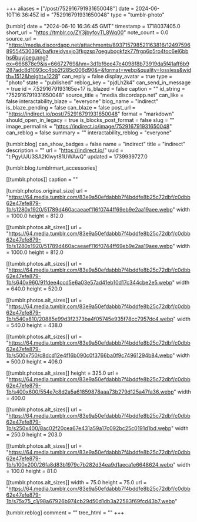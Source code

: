 +++
aliases = ["/post/752916791931650048"]
date = 2024-06-10T16:36:45Z
id = "752916791931650048"
type = "tumblr-photo"

[tumblr]
date = "2024-06-10 16:36:45 GMT"
timestamp = 1718037405.0
short_url = "https://tmblr.co/ZY3jbyfovTL8Wq00"
note_count = 0.0
source_url = "https://media.discordapp.net/attachments/893715798521163816/1249759689554530396/bafkreidysxjo3fkgzsp7qegubogkfzk77frgp6p5ro4toc6el6bbhs6buyjpeg.png?ex=666878e9&is=66672769&hm=3d1bf6ee47e4098f8b73919da5f41aff6b9287adc8d1093cc4bb2f285c006d90&=&format=webp&quality=lossless&width=1512&height=1228"
can_reply = false
display_avatar = true
type = "photo"
state = "published"
reblog_key = "pjdLh2k4"
can_send_in_message = true
id = 7.5291679193165e+17
is_blazed = false
caption = ""
id_string = "752916791931650048"
source_title = "media.discordapp.net"
can_like = false
interactability_blaze = "everyone"
blog_name = "indirect"
is_blaze_pending = false
can_blaze = false
post_url = "https://indirect.io/post/752916791931650048"
format = "markdown"
should_open_in_legacy = true
is_blocks_post_format = false
slug = ""
image_permalink = "https://indirect.io/image/752916791931650048"
can_reblog = false
summary = ""
interactability_reblog = "everyone"

[tumblr.blog]
can_show_badges = false
name = "indirect"
title = "indirect"
description = ""
url = "https://indirect.io/"
uuid = "t:PgyUJU3SA2Klwyt81UWAwQ"
updated = 1739939727.0

[tumblr.blog.tumblrmart_accessories]

[[tumblr.photos]]
caption = ""

[tumblr.photos.original_size]
url = "https://64.media.tumblr.com/83e9a50efdabbb7f4bddfe8b25c72dbf/c0dbb62e47efe879-1b/s1280x1920/51789d460acaeaef116f0744ff69eb9e2aa19aee.webp"
width = 1000.0
height = 812.0

[[tumblr.photos.alt_sizes]]
url = "https://64.media.tumblr.com/83e9a50efdabbb7f4bddfe8b25c72dbf/c0dbb62e47efe879-1b/s1280x1920/51789d460acaeaef116f0744ff69eb9e2aa19aee.webp"
width = 1000.0
height = 812.0

[[tumblr.photos.alt_sizes]]
url = "https://64.media.tumblr.com/83e9a50efdabbb7f4bddfe8b25c72dbf/c0dbb62e47efe879-1b/s640x960/91fdee4ccd5e6a03e57ad41eb10d17c344cbe2e5.webp"
width = 640.0
height = 520.0

[[tumblr.photos.alt_sizes]]
url = "https://64.media.tumblr.com/83e9a50efdabbb7f4bddfe8b25c72dbf/c0dbb62e47efe879-1b/s540x810/20885e99d3f2373ba4f05745e935f78cc7957dc4.webp"
width = 540.0
height = 438.0

[[tumblr.photos.alt_sizes]]
url = "https://64.media.tumblr.com/83e9a50efdabbb7f4bddfe8b25c72dbf/c0dbb62e47efe879-1b/s500x750/c8dcd12e4f16b090c0f3766ba0f9c74961294b84.webp"
width = 500.0
height = 406.0

[[tumblr.photos.alt_sizes]]
height = 325.0
url = "https://64.media.tumblr.com/83e9a50efdabbb7f4bddfe8b25c72dbf/c0dbb62e47efe879-1b/s400x600/554e7c8d2a5a61859878aaa73b279d125a47fa36.webp"
width = 400.0

[[tumblr.photos.alt_sizes]]
url = "https://64.media.tumblr.com/83e9a50efdabbb7f4bddfe8b25c72dbf/c0dbb62e47efe879-1b/s250x400/8ac02f20cea67e431a59a17c092bc25c0191d1bd.webp"
width = 250.0
height = 203.0

[[tumblr.photos.alt_sizes]]
url = "https://64.media.tumblr.com/83e9a50efdabbb7f4bddfe8b25c72dbf/c0dbb62e47efe879-1b/s100x200/26fa8d83b1979c7b282d34ea9d1aeca1e6648624.webp"
width = 100.0
height = 81.0

[[tumblr.photos.alt_sizes]]
width = 75.0
height = 75.0
url = "https://64.media.tumblr.com/83e9a50efdabbb7f4bddfe8b25c72dbf/c0dbb62e47efe879-1b/s75x75_c1/98a67926b974cb29d50d1db3a22583f69fcd43b7.webp"

[tumblr.reblog]
comment = ""
tree_html = ""
+++
